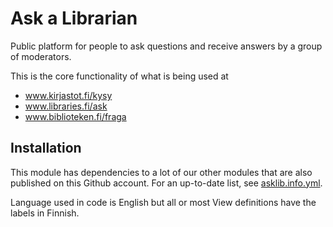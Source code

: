 # Ask a Librarian
Public platform for people to ask questions and receive answers by a group of moderators.

This is the core functionality of what is being used at
  - www.kirjastot.fi/kysy
  - www.libraries.fi/ask
  - www.biblioteken.fi/fraga

## Installation
This module has dependencies to a lot of our other modules that are also published on this Github account. For an up-to-date list, see [asklib.info.yml](asklib.info.yml).

Language used in code is English but all or most View definitions have the labels in Finnish.
